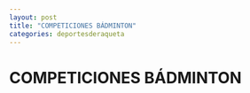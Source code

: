 ```yaml
---
layout: post
title: "COMPETICIONES BÁDMINTON"
categories: deportesderaqueta
---
```


# COMPETICIONES BÁDMINTON
